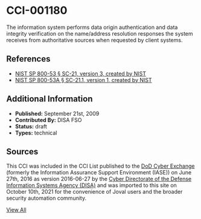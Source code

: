 # CCI-001180

The information system performs data origin authentication and data integrity verification on the name/address resolution responses the system receives from authoritative sources when requested by client systems.

## References ##

* [NIST SP 800-53 § SC-21, version 3, created by NIST](http://csrc.nist.gov/publications/PubsSPs.html)
* [NIST SP 800-53A § SC-21.1, version 1, created by NIST](http://csrc.nist.gov/publications/PubsSPs.html)


## Additional Information ##

* **Published:** September 21st, 2009
* **Contributed By:** DISA FSO
* **Status:** draft
* **Types:** technical

## Sources ##

This CCI was included in the CCI List published to the [DoD Cyber Exchange](https://public.cyber.mil/stigs/cci/)
(formerly the Information Assurance Support Environment (IASE)) on June 27th, 2016 as version
2016-06-27 by the [Cyber Directorate of the Defense Information Systems Agency (DISA)](https://public.cyber.mil/about-cyber/)
and was imported to this site on October 10th, 2021 for the convenience of Joval users and the broader
security automation community.

[View All](../README.md)
